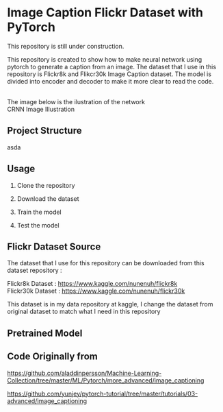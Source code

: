 # Image Caption Flickr Dataset with PyTorch

This repository is still under construction.

This repository is created to show how to make neural network using pytorch to generate a caption from an image. The dataset that I use in this repository is Flickr8k and Flikcr30k Image Caption dataset. The model is divided into encoder and decoder to make it more clear to read the code. 
<br/> <br/>

The image below is the ilustration of the network <br/>
CRNN Image Illustration


## Project Structure
asda

## Usage
1. Clone the repository


2. Download the dataset


3. Train the model


4. Test the model



## Flickr Dataset Source
The dataset that I use for this repository can be downloaded from this dataset repository :

Flickr8k Dataset  : https://www.kaggle.com/nunenuh/flickr8k <br/>
Flickr30k Dataset : https://www.kaggle.com/nunenuh/flickr30k

This dataset is in my data repository at kaggle, I change the dataset from original dataset to match what I need in this repository


## Pretrained Model



## Code Originally from 


https://github.com/aladdinpersson/Machine-Learning-Collection/tree/master/ML/Pytorch/more_advanced/image_captioning

https://github.com/yunjey/pytorch-tutorial/tree/master/tutorials/03-advanced/image_captioning


